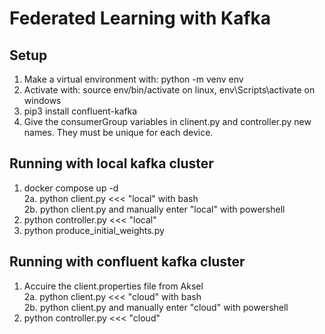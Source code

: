 # Federated Learning with Kafka

## Setup
1. Make a virtual environment with: python -m venv env  
2. Activate with: source env/bin/activate on linux, env\Scripts\activate on windows  
3. pip3 install confluent-kafka  
4. Give the consumerGroup variables in clinent.py and controller.py new names. They must be unique for each device.

## Running with local kafka cluster
1. docker compose up -d  
2a. python client.py <<< "local" with bash  
2b. python client.py and manually enter "local" with powershell  
3. python controller.py <<< "local"
4. python produce_initial_weights.py  

## Running with confluent kafka cluster 
1. Accuire the client.properties file from Aksel  
2a. python client.py <<< "cloud" with bash  
2b. python client.py and manually enter "cloud" with powershell  
3. python controller.py <<< "cloud"